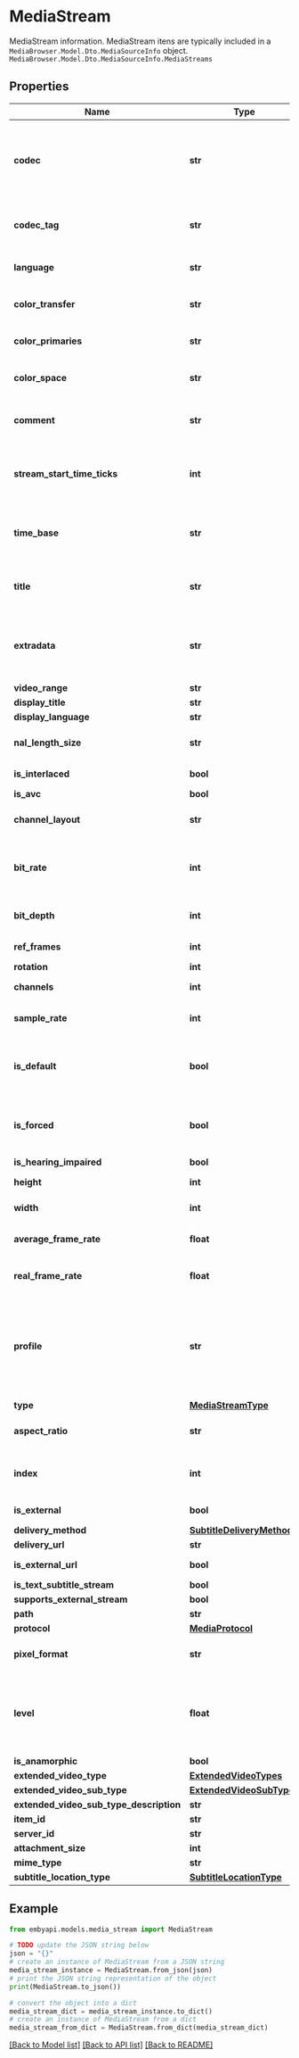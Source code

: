 # MediaStream

MediaStream information.      MediaStream itens are typically included in a `MediaBrowser.Model.Dto.MediaSourceInfo` object.      `MediaBrowser.Model.Dto.MediaSourceInfo.MediaStreams`  

## Properties

Name | Type | Description | Notes
------------ | ------------- | ------------- | -------------
**codec** | **str** | The codec.    Probe Field: &#x60;codec_name&#x60;    Applies to: &#x60;MediaBrowser.Model.Entities.MediaStreamType.Video&#x60;, &#x60;MediaBrowser.Model.Entities.MediaStreamType.Audio&#x60;, &#x60;MediaBrowser.Model.Entities.MediaStreamType.Subtitle&#x60;    Related Enums: &#x60;T:Emby.Media.Model.Enums.VideoMediaTypes&#x60;, &#x60;Emby.Media.Model.Enums.AudioMediaTypes&#x60;, &#x60;Emby.Media.Model.Enums.SubtitleMediaTypes&#x60;. | [optional] 
**codec_tag** | **str** | The codec tag.    Probe Field: &#x60;codec_tag&#x60;    Applies to: &#x60;MediaBrowser.Model.Entities.MediaStreamType.Video&#x60;, &#x60;MediaBrowser.Model.Entities.MediaStreamType.Audio&#x60;, &#x60;MediaBrowser.Model.Entities.MediaStreamType.Subtitle&#x60;. | [optional] 
**language** | **str** | The language.    Probe Field: &#x60;tags[\&quot;language\&quot;]&#x60;    Applies to: &#x60;MediaBrowser.Model.Entities.MediaStreamType.Audio&#x60;, &#x60;MediaBrowser.Model.Entities.MediaStreamType.Subtitle&#x60;. | [optional] 
**color_transfer** | **str** | The color transfer characteristics.    Probe Field: &#x60;color_transfer&#x60;    Applies to: &#x60;MediaBrowser.Model.Entities.MediaStreamType.Video&#x60;    Related Enum: &#x60;Emby.Media.Model.Enums.ColorTransfers&#x60;. | [optional] 
**color_primaries** | **str** | The chromaticity coordinates of the source primaries.    Probe Field: &#x60;color_primaries&#x60;    Applies to: &#x60;MediaBrowser.Model.Entities.MediaStreamType.Video&#x60;    Related Enum: &#x60;Emby.Media.Model.Enums.ColorPrimaries&#x60;. | [optional] 
**color_space** | **str** | The YUV colorspace type.    Probe Field: &#x60;color_space&#x60;    Applies to: &#x60;MediaBrowser.Model.Entities.MediaStreamType.Video&#x60;    Related Enum: &#x60;Emby.Media.Model.Enums.ColorSpaces&#x60;. | [optional] 
**comment** | **str** | The comment.    Probe Field: &#x60;tags[\&quot;comment\&quot;]&#x60;    Applies to: &#x60;MediaBrowser.Model.Entities.MediaStreamType.Video&#x60;, &#x60;MediaBrowser.Model.Entities.MediaStreamType.Audio&#x60;, &#x60;MediaBrowser.Model.Entities.MediaStreamType.Subtitle&#x60;. | [optional] 
**stream_start_time_ticks** | **int** | The start time of the stream.    Probe Field: &#x60;start_time&#x60;    Applies to: &#x60;MediaBrowser.Model.Entities.MediaStreamType.Video&#x60;, &#x60;MediaBrowser.Model.Entities.MediaStreamType.Audio&#x60;, &#x60;MediaBrowser.Model.Entities.MediaStreamType.Subtitle&#x60;.    Actual type: &#x60;System.TimeSpan&#x60;. | [optional] 
**time_base** | **str** | The time\\-base.    Probe Field: &#x60;time_base&#x60;    Applies to: &#x60;MediaBrowser.Model.Entities.MediaStreamType.Video&#x60;, &#x60;MediaBrowser.Model.Entities.MediaStreamType.Audio&#x60;, &#x60;MediaBrowser.Model.Entities.MediaStreamType.Subtitle&#x60;.    Actual type: &#x60;Emby.Media.Model.Types.Rational&#x60;. | [optional] 
**title** | **str** | The title.    Probe Field: &#x60;tags[\&quot;title\&quot;]&#x60;    Applies to: &#x60;MediaBrowser.Model.Entities.MediaStreamType.Video&#x60;, &#x60;MediaBrowser.Model.Entities.MediaStreamType.Audio&#x60;, &#x60;MediaBrowser.Model.Entities.MediaStreamType.Subtitle&#x60;. | [optional] 
**extradata** | **str** | The extradata.    Probe Field: &#x60;extradata&#x60;    Applies to: &#x60;MediaBrowser.Model.Entities.MediaStreamType.Video&#x60;, &#x60;MediaBrowser.Model.Entities.MediaStreamType.Audio&#x60;, &#x60;MediaBrowser.Model.Entities.MediaStreamType.Subtitle&#x60;.    Currently, this value is only parsed for subtitle streams with codec &#x60;Emby.Media.Model.Enums.SubtitleMediaTypes.dvb_teletext&#x60;. | [optional] 
**video_range** | **str** |  | [optional] 
**display_title** | **str** | The display title.    Custom property set by the application. | [optional] 
**display_language** | **str** | The display language.    Custom property set by the application. | [optional] 
**nal_length_size** | **str** | The nal length size.    Probe Field: &#x60;nal_length_size&#x60;    Applies to: &#x60;MediaBrowser.Model.Entities.MediaStreamType.Video&#x60; of type &#x60;Emby.Media.Model.Enums.VideoMediaTypes.h264&#x60;.    Actual type: &#x60;System.Int32&#x60;. | [optional] 
**is_interlaced** | **bool** | A value indicating whether this instance is interlaced.    Probe Field: &#x60;field_order&#x60; \\!\\&#x3D; &#x60;progressive&#x60;    Applies to: &#x60;MediaBrowser.Model.Entities.MediaStreamType.Video&#x60;. | [optional] 
**is_avc** | **bool** |  | [optional] 
**channel_layout** | **str** | The channel layout.    Probe Field: &#x60;channel_layout&#x60;    Applies to: &#x60;MediaBrowser.Model.Entities.MediaStreamType.Audio&#x60;    Related Enum: &#x60;MediaBrowser.Model.Entities.MediaStream.ChannelLayout&#x60;. | [optional] 
**bit_rate** | **int** | The bit rate.    Probe Field: &#x60;bit_rate&#x60;    Applies to: &#x60;MediaBrowser.Model.Entities.MediaStreamType.Video&#x60;, &#x60;MediaBrowser.Model.Entities.MediaStreamType.Audio&#x60;.    THIS VALUE IS PROCESSED BY CUSTOM LOGIC AND DOES NOT NECESSARILY MATCH FFPROBE RESULTS\\! | [optional] 
**bit_depth** | **int** | The bit depth.    Probe Field: &#x60;bits_per_sample&#x60; or &#x60;bits_per_raw_sample&#x60;    Applies to: &#x60;MediaBrowser.Model.Entities.MediaStreamType.Video&#x60;, &#x60;MediaBrowser.Model.Entities.MediaStreamType.Audio&#x60;. | [optional] 
**ref_frames** | **int** | The reference frames.    Probe Field: &#x60;refs&#x60;    Applies to: &#x60;MediaBrowser.Model.Entities.MediaStreamType.Video&#x60;. | [optional] 
**rotation** | **int** |  | [optional] 
**channels** | **int** | The audio channel count.    Probe Field: &#x60;channels&#x60;    Applies to: &#x60;MediaBrowser.Model.Entities.MediaStreamType.Audio&#x60;. | [optional] 
**sample_rate** | **int** | The sample rate.    Probe Field: &#x60;sample_rate&#x60;    Applies to: &#x60;MediaBrowser.Model.Entities.MediaStreamType.Audio&#x60;    Related Enum: &#x60;Emby.Media.Model.Enums.SampleRates&#x60;. | [optional] 
**is_default** | **bool** | A value indicating whether this instance is default.    Probe Field: &#x60;disposition[\&quot;default\&quot;]&#x60;    Applies to: &#x60;MediaBrowser.Model.Entities.MediaStreamType.Video&#x60;, &#x60;MediaBrowser.Model.Entities.MediaStreamType.Audio&#x60;, &#x60;MediaBrowser.Model.Entities.MediaStreamType.Subtitle&#x60;. | [optional] 
**is_forced** | **bool** | A value indicating whether this instance is forced.    Probe Field: &#x60;disposition[\&quot;forced\&quot;]&#x60;    Applies to: &#x60;MediaBrowser.Model.Entities.MediaStreamType.Video&#x60;, &#x60;MediaBrowser.Model.Entities.MediaStreamType.Audio&#x60;, &#x60;MediaBrowser.Model.Entities.MediaStreamType.Subtitle&#x60;. | [optional] 
**is_hearing_impaired** | **bool** |  | [optional] 
**height** | **int** | The height.    Probe Field: &#x60;height&#x60;    Applies to: &#x60;MediaBrowser.Model.Entities.MediaStreamType.Video&#x60;. | [optional] 
**width** | **int** | The width.    Probe Field: &#x60;width&#x60;    Applies to: &#x60;MediaBrowser.Model.Entities.MediaStreamType.Video&#x60;. | [optional] 
**average_frame_rate** | **float** | The average frame rate..    Probe Field: &#x60;avg_frame_rate&#x60;    Applies to: &#x60;MediaBrowser.Model.Entities.MediaStreamType.Video&#x60;.    Actual type: &#x60;Emby.Media.Model.Types.Rational&#x60;. | [optional] 
**real_frame_rate** | **float** | The real frame rate..    Probe Field: &#x60;r_frame_rate&#x60;    Applies to: &#x60;MediaBrowser.Model.Entities.MediaStreamType.Video&#x60;.    Actual type: &#x60;Emby.Media.Model.Types.Rational&#x60;. | [optional] 
**profile** | **str** | The profile.    Probe Field: &#x60;profile&#x60;    Applies to: &#x60;MediaBrowser.Model.Entities.MediaStreamType.Video&#x60;, &#x60;MediaBrowser.Model.Entities.MediaStreamType.Audio&#x60;    Related Enums: &#x60;Emby.Media.Model.Enums.AacProfiles&#x60;, &#x60;Emby.Media.Model.Enums.AvcProfiles&#x60;, &#x60;Emby.Media.Model.Enums.H263Profiles&#x60;, &#x60;Emby.Media.Model.Enums.HevcProfiles&#x60;, &#x60;Emby.Media.Model.Enums.Mpeg2Profiles&#x60;,&#x60;Emby.Media.Model.Enums.Vc1Profiles&#x60;, &#x60;Emby.Media.Model.Enums.Mpeg4Profiles&#x60;, &#x60;Emby.Media.Model.Enums.Vp8Profiles&#x60;, &#x60;Emby.Media.Model.Enums.Vp9Profiles&#x60;. | [optional] 
**type** | [**MediaStreamType**](MediaStreamType.md) |  | [optional] 
**aspect_ratio** | **str** | The aspect ratio.    Probe Field: &#x60;display_aspect_ratio&#x60;    Applies to: &#x60;MediaBrowser.Model.Entities.MediaStreamType.Video&#x60;.    Actual type: &#x60;Emby.Media.Model.Types.Rational&#x60;. | [optional] 
**index** | **int** | The index of the stream inside its container.    Probe Field: &#x60;index&#x60;    Applies to: &#x60;MediaBrowser.Model.Entities.MediaStreamType.Video&#x60;, &#x60;MediaBrowser.Model.Entities.MediaStreamType.Audio&#x60;, &#x60;MediaBrowser.Model.Entities.MediaStreamType.Subtitle&#x60;. | [optional] 
**is_external** | **bool** | A value indicating whether this instance is external.    Custom property set by the application. | [optional] 
**delivery_method** | [**SubtitleDeliveryMethod**](SubtitleDeliveryMethod.md) |  | [optional] 
**delivery_url** | **str** | The delivery URL.    Custom property set by the application. | [optional] 
**is_external_url** | **bool** | A value indicating whether this instance is external URL.    Custom property set by the application. | [optional] 
**is_text_subtitle_stream** | **bool** |  | [optional] 
**supports_external_stream** | **bool** | A value indicating whether \\[supports external stream\\]. | [optional] 
**path** | **str** | The filename. | [optional] 
**protocol** | [**MediaProtocol**](MediaProtocol.md) |  | [optional] 
**pixel_format** | **str** | The pixel format.    Probe Field: &#x60;pix_fmt&#x60;    Applies to: &#x60;MediaBrowser.Model.Entities.MediaStreamType.Video&#x60;.    Actual type: &#x60;MediaBrowser.Model.Entities.MediaStream.PixelFormat&#x60;. | [optional] 
**level** | **float** | The codec level.    Probe Field: &#x60;level&#x60;    Applies to: &#x60;MediaBrowser.Model.Entities.MediaStreamType.Video&#x60;    Related Enums: &#x60;Emby.Media.Model.Enums.AvcLevels&#x60;, &#x60;Emby.Media.Model.Enums.H263Levels&#x60;, &#x60;Emby.Media.Model.Enums.HevcLevels&#x60;, &#x60;Emby.Media.Model.Enums.Mpeg2Levels&#x60;,&#x60;Emby.Media.Model.Enums.Vc1Levels&#x60;, &#x60;Emby.Media.Model.Enums.Mpeg4Levels&#x60;, &#x60;Emby.Media.Model.Enums.Vp8Levels&#x60;, &#x60;Emby.Media.Model.Enums.Vp9Levels&#x60;. | [optional] 
**is_anamorphic** | **bool** | A value indicating whether this instance is anamorphic. | [optional] 
**extended_video_type** | [**ExtendedVideoTypes**](ExtendedVideoTypes.md) |  | [optional] 
**extended_video_sub_type** | [**ExtendedVideoSubTypes**](ExtendedVideoSubTypes.md) |  | [optional] 
**extended_video_sub_type_description** | **str** | The extended video sub\\-type description. | [optional] 
**item_id** | **str** | Used only by our Windows app. Not used by Emby Server. | [optional] 
**server_id** | **str** | Used only by our Windows app. Not used by Emby Server. | [optional] 
**attachment_size** | **int** | The size of the attachment. | [optional] 
**mime_type** | **str** | The type of the MIME. | [optional] 
**subtitle_location_type** | [**SubtitleLocationType**](SubtitleLocationType.md) |  | [optional] 

## Example

```python
from embyapi.models.media_stream import MediaStream

# TODO update the JSON string below
json = "{}"
# create an instance of MediaStream from a JSON string
media_stream_instance = MediaStream.from_json(json)
# print the JSON string representation of the object
print(MediaStream.to_json())

# convert the object into a dict
media_stream_dict = media_stream_instance.to_dict()
# create an instance of MediaStream from a dict
media_stream_from_dict = MediaStream.from_dict(media_stream_dict)
```
[[Back to Model list]](../README.md#documentation-for-models) [[Back to API list]](../README.md#documentation-for-api-endpoints) [[Back to README]](../README.md)


